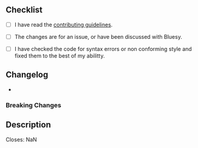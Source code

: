 <!--
  There are several guidelines you should follow in order for your
  Pull Request to be merged and all of them need to be checked 
-->
## Checklist
- [ ] I have read the [contributing guidelines](./CONTRIBUTING.md).
- [ ] The changes are for an issue, or have been discussed with Bluesy.
- [ ] I have checked the code for syntax errors or non conforming style and fixed them to the best of my abilitty.


<!-- 
Write down the changes this PR introduces. 
If there are breaking changes list them separately.
-->
## Changelog
- 

### Breaking Changes


<!-- 
A brief description of what this PR is about if the title is not sufficient
-->
## Description


<!-- Replace "NaN" with an issue number if this is a response to an issue -->
Closes: NaN
